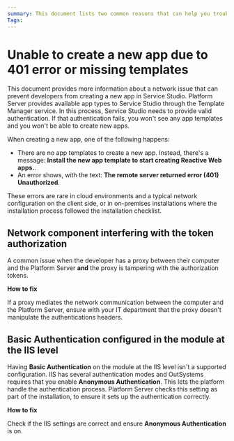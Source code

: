 ```yaml
---
summary: This document lists two common reasons that can help you troubleshoot the issue. A 401 error when authentication fails after client request. Message "Install the new app template to start creating Reactive Web apps".
Tags:
---
```


# Unable to create a new app due to 401 error or missing templates

This document provides more information about a network issue that can prevent developers from creating a new app in Service Studio. Platform Server provides available app types to Service Studio through the Template Manager service. In this process, Service Studio needs to provide valid authentication. If that authentication fails, you won't see any app templates and you won't be able to create new apps.

When creating a new app, one of the following happens:

* There are no app templates to create a new app. Instead, there's a message: **Install the new app template to start creating Reactive Web apps.**.
* An error shows, with the text: **The remote server returned error (401) Unauthorized**.

These errors are rare in cloud environments and a typical network configuration on the client side, or in on-premises installations where the installation process followed the installation checklist.

## Network component interfering with the token authorization

A common issue when the developer has a proxy between their computer and the Platform Server **and** the proxy is tampering with the authorization tokens. 

**How to fix**

If a proxy mediates the network communication between the computer and the Platform Server, ensure with your IT department that the proxy doesn't manipulate the authentications headers.

## Basic Authentication configured in the module at the IIS level

Having **Basic Authentication** on the module at the IIS level isn't a supported configuration. IIS has several authentication modes and OutSystems requires that you enable **Anonymous Authentication**. This lets the platform handle the authentication process. Platform Server checks this setting as part of the installation, to ensure it sets up the authentication correctly.

**How to fix**

Check if the IIS settings are correct and ensure **Anonymous Authentication** is on.